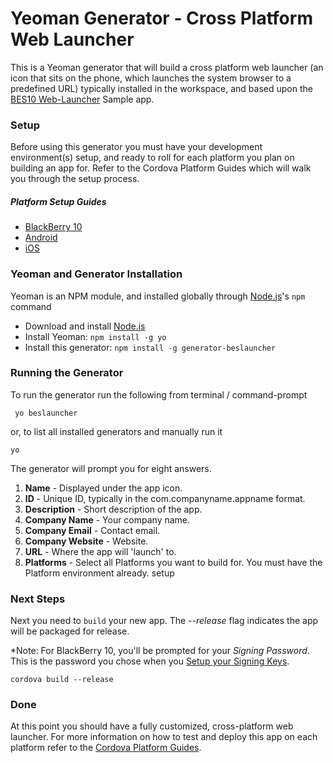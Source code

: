 # Yeoman Generator - Cross Platform Web Launcher

This is a Yeoman generator that will build a cross platform web launcher (an icon that sits on the phone, which launches the system browser to a predefined URL) typically installed in the workspace, and based upon the [BES10 Web-Launcher](https://github.com/blackberry/BES10-WebWorks/tree/master/webworks-launcher) Sample app.

### Setup

Before using this generator you must have your development environment(s) setup, and ready to roll for each platform you plan on building an app for. Refer to the Cordova Platform Guides which will walk you through the setup process.

##### Platform Setup Guides
* [BlackBerry 10](https://cordova.apache.org/docs/en/4.0.0/guide_platforms_blackberry10_index.md.html#BlackBerry%2010%20Platform%20Guide)
* [Android](https://cordova.apache.org/docs/en/4.0.0/guide_platforms_android_index.md.html#Android%20Platform%20Guide)
* [iOS](https://cordova.apache.org/docs/en/4.0.0/guide_platforms_ios_index.md.html#iOS%20Platform%20Guide)


### Yeoman and Generator Installation

Yeoman is an NPM module, and installed globally through [Node.js](http://nodejs.org)'s `npm` command

* Download and install [Node.js](http://www.nodejs.org)
* Install Yeoman: ``npm install -g yo``
* Install this generator: ``npm install -g generator-beslauncher``

### Running the Generator

To run the generator run the following from terminal / command-prompt

`` yo beslauncher``

or, to list all installed generators and manually run it

``yo``

The generator will prompt you for eight answers.

1. **Name** - Displayed under the app icon.
2. **ID** - Unique ID, typically in the com.companyname.appname format.
3. **Description** - Short description of the app.
4. **Company Name** - Your company name.
5. **Company Email** - Contact email.
6. **Company Website** - Website.
7. **URL** - Where the app will 'launch' to.
8. **Platforms** - Select all Platforms you want to build for. You must have the Platform environment already. setup

### Next Steps

Next you need to ``build`` your new app. The *--release* flag indicates the app will be packaged for release.

*Note: For BlackBerry 10, you'll be prompted for your *Signing Password*. This is the password you chose when you [Setup your Signing Keys](https://developer.blackberry.com/html5/documentation/v1_0/signing_setup.html).

``cordova build --release``

### Done

At this point you should have a fully customized, cross-platform web launcher. For more information on how to test and deploy this app on each platform refer to the [Cordova Platform Guides](https://cordova.apache.org/docs/en/4.0.0/guide_platforms_index.md.html#Platform%20Guides).

